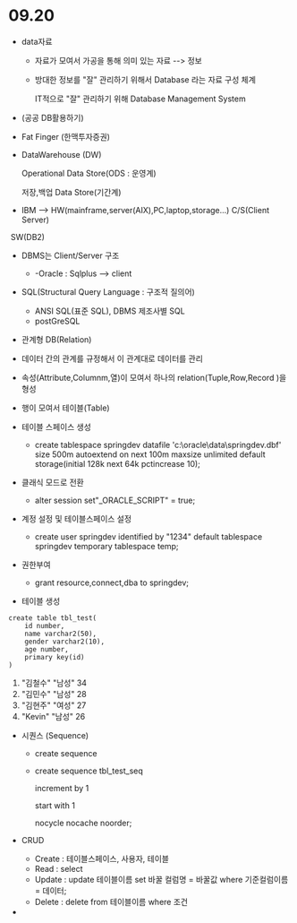 # 09.20

- data자료

  - 자료가 모여서 가공을 통해 의미 있는 자료 --> 정보

  - 방대한 정보를 "잘" 관리하기 위해서 Database 라는 자료 구성 체계

    IT적으로 "잘" 관리하기 위해 Database Management System

- (공공 DB활용하기)

- Fat Finger (한맥투자증권)

- DataWarehouse (DW)

  Operational Data Store(ODS : 운영계)

  저장,백업 Data Store(기간계)

- IBM --> HW(mainframe,server(AIX),PC,laptop,storage...) C/S(Client Server)

​		     SW(DB2)

- DBMS는 Client/Server 구조
  - -Oracle : Sqlplus --> client

- SQL(Structural Query Language : 구조적 질의어)
  - ANSI SQL(표준 SQL), DBMS 제조사별 SQL
  - postGreSQL
-  관계형 DB(Relation)
  - 데이터 간의 관계를 규정해서 이 관계대로 데이터를 관리
  - 속성(Attribute,Columnm,열)이 모여서 하나의 relation(Tuple,Row,Record
    )을 형성
  - 행이 모여서 테이블(Table)
- 테이블 스페이스 생성
  - create tablespace springdev datafile 'c:\oracle\data\springdev.dbf' size 500m autoextend on next 100m maxsize unlimited default storage(initial 128k next 64k pctincrease 10);

- 클래식 모드로 전환
  - alter session set"_ORACLE_SCRIPT" = true;
- 계정 설정 및 테이블스페이스 설정
  -  create user springdev identified by "1234" default tablespace springdev temporary tablespace temp;

- 권한부여

  - grant resource,connect,dba to springdev;

- 테이블 생성

  

```mysql
create table tbl_test(
    id number,
    name varchar2(50),
    gender varchar2(10),
    age number,
    primary key(id)
)
```

1. "김철수" "남성"  34
2. "김민수" "남성"  28
3. "김현주" "여성"  27
4. "Kevin" "남성" 26

- 시퀀스 (Sequence)

  - create sequence

  - create sequence tbl_test_seq

    increment by 1

    start with 1

    nocycle nocache noorder;

  

- CRUD

  - Create : 테이블스페이스, 사용자, 테이블
  - Read : select
  - Update : update 테이블이름 set 바꿀 컬럼명 = 바꿀값 where 기준컬럼이름 = 데이터;
  - Delete : delete from 테이블이름 where 조건

- 